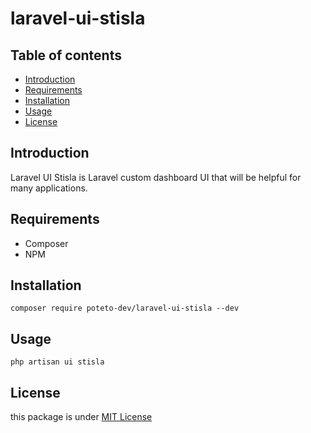 # laravel-ui-stisla

## Table of contents

- [Introduction](#introduction)
- [Requirements](#requirements)
- [Installation](#installation)
- [Usage](#usage)
- [License](#license)

## Introduction
Laravel UI Stisla is Laravel custom dashboard UI that will be helpful for many applications.

## Requirements
 - Composer
 - NPM

## Installation
```
composer require poteto-dev/laravel-ui-stisla --dev
```

## Usage
```
php artisan ui stisla
```

## License
this package is under [MIT License](LICENSE.md)
